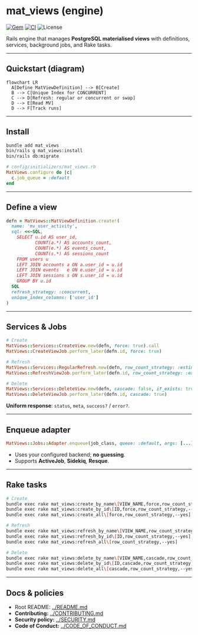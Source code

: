 # mat_views (engine)

[![Gem](https://img.shields.io/gem/v/mat_views.svg?style=flat-square)](https://rubygems.org/gems/mat_views)
[![CI](https://github.com/Code-Vedas/rails_materialized_views/actions/workflows/ci.yml/badge.svg)](https://github.com/Code-Vedas/rails_materialized_views/actions/workflows/ci.yml)
![License](https://img.shields.io/badge/license-MIT-blue.svg?style=flat-square)

Rails engine that manages **PostgreSQL materialised views** with definitions, services, background jobs, and Rake tasks.

---

## Quickstart (diagram)

```mermaid
flowchart LR
  A[Define MatViewDefinition] --> B[Create]
  B --> C[Unique Index for CONCURRENT]
  C --> D[Refresh: regular or concurrent or swap]
  D --> E[Read MV]
  D --> F[Track runs]
```

---

## Install

```bash
bundle add mat_views
bin/rails g mat_views:install
bin/rails db:migrate
```

```ruby
# config/initializers/mat_views.rb
MatViews.configure do |c|
  c.job_queue = :default
end
```

---

## Define a view

```ruby
defn = MatViews::MatViewDefinition.create!(
  name: 'mv_user_activity',
  sql: <<~SQL,
    SELECT u.id AS user_id,
           COUNT(a.*) AS accounts_count,
           COUNT(e.*) AS events_count,
           COUNT(s.*) AS sessions_count
    FROM users u
    LEFT JOIN accounts a ON a.user_id = u.id
    LEFT JOIN events   e ON e.user_id = u.id
    LEFT JOIN sessions s ON s.user_id = u.id
    GROUP BY u.id
  SQL
  refresh_strategy: :concurrent,
  unique_index_columns: ['user_id']
)
```

---

## Services & Jobs

```ruby
# Create
MatViews::Services::CreateView.new(defn, force: true).call
MatViews::CreateViewJob.perform_later(defn.id, force: true)

# Refresh
MatViews::Services::RegularRefresh.new(defn, row_count_strategy: :estimated).call
MatViews::RefreshViewJob.perform_later(defn.id, row_count_strategy: :exact)

# Delete
MatViews::Services::DeleteView.new(defn, cascade: false, if_exists: true).call
MatViews::DeleteViewJob.perform_later(defn.id, cascade: true)
```

**Uniform response**: `status`, `meta`, `success?` / `error?`.

---

## Enqueue adapter

```ruby
MatViews::Jobs::Adapter.enqueue(job_class, queue: :default, args: [...])
```

- Uses your configured backend; **no guessing**.
- Supports **ActiveJob**, **Sidekiq**, **Resque**.

---

## Rake tasks

```bash
# Create
bundle exec rake mat_views:create_by_name\[VIEW_NAME,force,row_count_strategy,--yes]
bundle exec rake mat_views:create_by_id\[ID,force,row_count_strategy,--yes]
bundle exec rake mat_views:create_all\[force,row_count_strategy,--yes]

# Refresh
bundle exec rake mat_views:refresh_by_name\[VIEW_NAME,row_count_strategy,--yes]
bundle exec rake mat_views:refresh_by_id\[ID,row_count_strategy,--yes]
bundle exec rake mat_views:refresh_all\[row_count_strategy,--yes]

# Delete
bundle exec rake mat_views:delete_by_name\[VIEW_NAME,cascade,row_count_strategy,--yes]
bundle exec rake mat_views:delete_by_id\[ID,cascade,row_count_strategy,--yes]
bundle exec rake mat_views:delete_all\[cascade,row_count_strategy,--yes]
```

---

## Docs & policies

- Root README: [../README.md](../README.md)
- **Contributing:** [../CONTRIBUTING.md](../CONTRIBUTING.md)
- **Security policy:** [../SECURITY.md](../SECURITY.md)
- **Code of Conduct:** [../CODE_OF_CONDUCT.md](../CODE_OF_CONDUCT.md)
